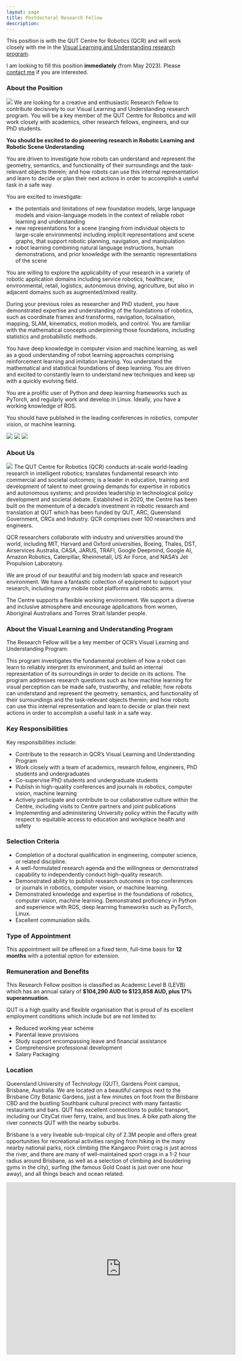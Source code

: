```yaml
---
layout: page
title: Postdoctoral Research Fellow
description:
---
```


<!-- ## Postdoctoral Research Fellow -->
This position is with the QUT Centre for Robotics (QCR) and will work closely with me in the [Visual Learning and Understanding research program](https://research.qut.edu.au/qcr/visual-learning-understanding-2/).

<!-- **Position advertised: 6 March 2020**. -->

I am looking to fill this position **immediately** (from May 2023). Please [contact me](https://research.qut.edu.au/qcr/people/niko-suenderhauf/) if you are interested.

<!-- **This position has been filled and is no longer available.** -->


### About the Position
<img class="col one" src="/assets/img/jobs/campus-1.jpg"/>
We are looking for a creative and enthusiastic Research Fellow to contribute decisively to our Visual Learning and Understanding research program. You will be a key member of the QUT Centre for Robotics and will work closely with academics, other research fellows, engineers, and our PhD students.

**You should be excited to do pioneering research in Robotic Learning and Robotic Scene Understanding**


 <!-- and work on novel ways a robot can reliably interpret its environment and build an internal representation of its surroundings (e.g. through semantic object-based SLAM); or how a robot could using reinforcement learning to learn comlex tasks from a semantic object-based map. -->

<!-- You are driven to investigate how machine learning for visual perception can be made safe, trustworthy, and reliable; -->

You are driven to investigate how robots can understand and represent the geometry, semantics, and functionality of their surroundings and the task-relevant objects therein; and how robots can use this internal representation and learn to decide or plan their next actions in order to accomplish a useful task in a safe way.

You are excited to investigate:
 * the potentials and limitations of new foundation models, large language models and vision-language models in the context of reliable robot learning and understanding
 * new representations for a scene (ranging from individual objects to large-scale environments) including implicit representations and scene graphs, that support robotic planning, navigation, and manipulation
 * robot learning combining natural language instructions, human demonstrations, and prior knowledge with the semantic representations of the scene
 
You are willing to explore the applicability of your research in a variety of robotic application domains including service robotics, healthcare, environmental, retail, logistics, autonomous driving, agriculture, but also in adjacent domains such as augmented/mixed reality.

During your previous roles as researcher and PhD student, you have demonstrated expertise and understanding of the foundations of robotics, such as coordinate frames and transforms, navigation, localisation, mapping, SLAM, kinematics, motion models, and control. You are familiar with the mathematical concepts underpinning those foundations, including statistics and probabilistic methods.

You have deep knowledge in computer vision and machine learning, as well as a good understanding of robot learning approaches comprising reinforcement learning and imitation learning. You understand the mathematical and statistical foundations of deep learning. You are driven and excited to constantly learn to understand new techniques and keep up with a quickly evolving field.

You are a prolific user of Python and deep learning frameworks such as PyTorch, and regularly work and develop in Linux. Ideally, you have a working knowledge of ROS. 

You should have published in the leading conferences in robotics, computer vision, or machine learning.


<div class="img_row">
<img class="col one" src="/assets/img/jobs/S11-1.jpg"/>
<img class="col one" src="/assets/img/jobs/S11-3.jpg"/>
<img class="col one" src="/assets/img/jobs/S11-2.jpg"/>
</div>

### About Us
<img class="col one" src="/assets/img/jobs/S11-4.jpg"/>
The QUT Centre for Robotics (QCR) conducts at-scale world-leading research in intelligent robotics; translates fundamental research into commercial and societal outcomes; is a leader in education, training and development of talent to meet growing demands for expertise in robotics and autonomous systems; and provides leadership in technological policy development and societal debate. Established in 2020, the Centre has been built on the momentum of a decade’s investment in robotic research and translation at QUT which has been funded by QUT, ARC, Queensland Government, CRCs and Industry. QCR comprises over 100 researchers and engineers.

QCR researchers collaborate with industry and universities around the world, including MIT, Harvard and Oxford universities, Boeing, Thales, DST, Airservices Australia, CASA, JARUS, TRAFI, Google Deepmind, Google AI, Amazon Robotics, Caterpillar, Rheinmetall, US Air Force, and NASA’s Jet Propulsion Laboratory.  

We are proud of our beautiful and big modern lab space and research environment. We have a fantastic collection of equipment to support your research, including many mobile robot platforms and robotic arms.

The Centre supports a flexible working environment. We support a diverse and inclusive atmosphere and encourage applications from women, Aboriginal Australians and Torres Strait Islander people.


<!-- <div class="col three caption">
      We are proud of our modern lab space and equipment.
</div> -->



### About the Visual Learning and Understanding Program
The Research Fellow will be a key member of QCR’s Visual Learning and Understanding Program.

This program investigates the fundamental problem of how a robot can learn to reliably interpret its environment, and build an internal representation of its surroundings in order to decide on its actions. The program addresses research questions such as how machine learning for visual perception can be made safe, trustworthy, and reliable; how robots can understand and represent the geometry, semantics, and functionality of their surroundings and the task-relevant objects therein; and how robots can use this internal representation and learn to decide or plan their next actions in order to accomplish a useful task in a safe way.

### Key Responsibilities
Key responsibilities include:
* Contribute to the research in QCR’s Visual Learning and Understanding Program
* Work closely with a team of academics, research fellow, engineers, PhD students and undergraduates
* Co-supervise PhD students and undergraduate students
* Publish in high-quality conferences and journals in robotics, computer vision, machine learning
* Actively participate and contribute to our collaborative culture within the Centre, including visits to Centre partners and joint publications
* Implementing and administering University policy within the Faculty with respect to equitable access to education and workplace health and safety

### Selection Criteria
 * Completion of a doctoral qualification in engineering, computer science, or related discipline. 
 * A well-formulated research agenda and the willingness or demonstrated capability to independently conduct high-quality research.
 * Demonstrated ability to publish research outcomes in top conferences or journals in robotics, computer vision, or machine learning.
 * Demonstrated knowledge and expertise in the foundations of robotics, computer vision, machine learning. Demonstrated proficiency in Python and experience with ROS, deep learning frameworks such as PyTorch, Linux.
 * Excellent communiation skills.


### Type of Appointment
This appointment will be offered on a fixed term, full-time basis for **12 months** with a potential option for extension.

### Remuneration and Benefits
This Research Fellow position is classified as Academic Level B (LEVB) which has an annual salary of **$104,290 AUD to $123,858 AUD, plus 17% superannuation**.

QUT is a high quality and flexible organisation that is proud of its excellent employment conditions which include but are not limited to:
 * Reduced working year scheme
 * Parental leave provisions
 * Study support encompassing leave and financial assistance
 * Comprehensive professional development
 * Salary Packaging

### Location
Queensland University of Technology (QUT), Gardens Point campus, Brisbane, Australia.
We are located on a beautiful campus next to the Brisbane City Botanic Gardens, just a few minutes on foot from the Brisbane CBD and the bustling Southbank cultural precinct with many fantastic restaurants and bars. QUT has excellent connections to public transport, including our CityCat river ferry, trains, and bus lines. A bike path along the river connects QUT with the nearby suburbs.

Brisbane is a very liveable sub-tropical city of 2.3M people and offers great opportunities for recreational activities ranging from hiking in the many nearby national parks, rock climbing (the Kangaroo Point crag is just across the river, and there are many of well-maintained sport crags in a 1-2 hour radius around Brisbane, as well as a selection of climbing and bouldering gyms in the city), surfing (the famous Gold Coast is just over one hour away), and all things beach and ocean related.


<iframe src="https://www.google.com/maps/embed?pb=!1m14!1m12!1m3!1d2906.049913465745!2d153.02894556592284!3d-27.47748600138352!2m3!1f0!2f0!3f0!3m2!1i1024!2i768!4f13.1!5e1!3m2!1sen!2sau!4v1583472988458!5m2!1sen!2sau" width="600" height="450" frameborder="0" style="border:0;" allowfullscreen=""></iframe>
